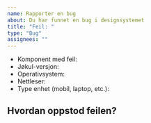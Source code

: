 ```yaml
---
name: Rapporter en bug
about: Du har funnet en bug i designsystemet
title: "Feil: "
type: "Bug"
assignees: ""
---
```


- Komponent med feil:
- Jøkul-versjon:
- Operativsystem:
- Nettleser:
- Type enhet (mobil, laptop, etc.):

## Hvordan oppstod feilen?

<!--
Gi en kort beskrivelse av feilen. Legg gjerne ved screenshots eller andre visuelle eksempler.
Fortell gjerne stegvis hvordan vi kan gjenskape feilen.
1. Gå til '...'
2. Klikk på '...'
3. Scroll ned til '...'
-->
